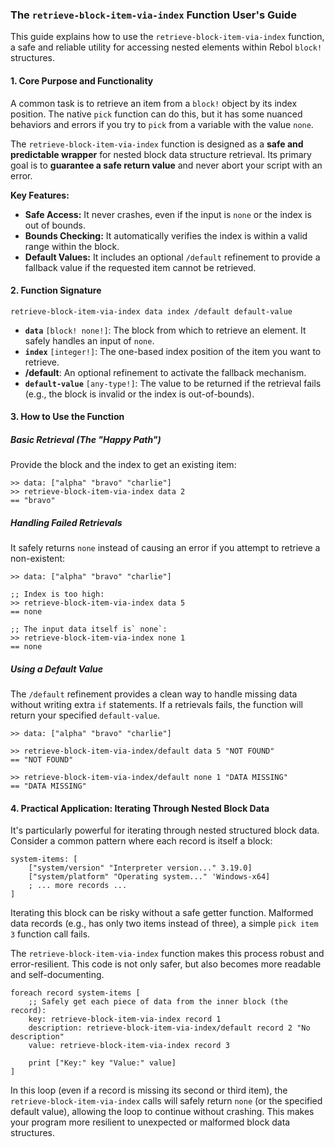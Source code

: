 ### The **`retrieve-block-item-via-index` Function User's Guide**

This guide explains how to use the `retrieve-block-item-via-index` function, a safe and reliable utility for
accessing nested elements within Rebol `block!` structures.

#### **1. Core Purpose and Functionality**

A common task is to retrieve an item from a `block!` object by its index position.
The native `pick` function can do this, but it has some nuanced behaviors and errors if you try to `pick` from a variable with the value `none`.

The `retrieve-block-item-via-index` function is designed as a **safe and predictable wrapper** for nested block data structure retrieval.
Its primary goal is to **guarantee a safe return value** and never abort your script with an error.

**Key Features:**
-   **Safe Access:** It never crashes, even if the input is `none` or the index is out of bounds.
-   **Bounds Checking:** It automatically verifies the index is within a valid range within the block.
-   **Default Values:** It includes an optional `/default` refinement to provide a fallback value if the requested item cannot be retrieved.

#### **2. Function Signature**

`retrieve-block-item-via-index data index /default default-value`

-   **`data`** `[block! none!]`: The block from which to retrieve an element. It safely handles an input of `none`.
-   **`index`** `[integer!]`: The one-based index position of the item you want to retrieve.
-   **/default**: An optional refinement to activate the fallback mechanism.
-   **`default-value`** `[any-type!]`: The value to be returned if the retrieval fails (e.g., the block is invalid or the index is out-of-bounds).

#### **3. How to Use the Function**

##### **Basic Retrieval (The "Happy Path")**

Provide the block and the index to get an existing item:

```rebol
>> data: ["alpha" "bravo" "charlie"]
>> retrieve-block-item-via-index data 2
== "bravo"
```

##### **Handling Failed Retrievals**

It safely returns `none` instead of causing an error if you attempt to retrieve a non-existent:

```rebol
>> data: ["alpha" "bravo" "charlie"]

;; Index is too high:
>> retrieve-block-item-via-index data 5
== none

;; The input data itself is` none`:
>> retrieve-block-item-via-index none 1
== none
```

##### **Using a Default Value**

The `/default` refinement provides a clean way to handle missing data without writing extra `if` statements.
If a retrievals fails, the function will return your specified `default-value`.

```rebol
>> data: ["alpha" "bravo" "charlie"]

>> retrieve-block-item-via-index/default data 5 "NOT FOUND"
== "NOT FOUND"

>> retrieve-block-item-via-index/default none 1 "DATA MISSING"
== "DATA MISSING"
```

#### **4. Practical Application: Iterating Through Nested Block Data**

It's particularly powerful for iterating through nested structured block data.
Consider a common pattern where each record is itself a block:

```rebol
system-items: [
    ["system/version" "Interpreter version..." 3.19.0]
    ["system/platform" "Operating system..." 'Windows-x64]
    ; ... more records ...
]
```

Iterating this block can be risky without a safe getter function.
Malformed data records (e.g., has only two items instead of three), a simple `pick item 3` function call fails.

The `retrieve-block-item-via-index` function makes this process robust and error-resilient.
This code is not only safer, but also becomes more readable and self-documenting.

```rebol
foreach record system-items [
    ;; Safely get each piece of data from the inner block (the record):
    key: retrieve-block-item-via-index record 1
    description: retrieve-block-item-via-index/default record 2 "No description"
    value: retrieve-block-item-via-index record 3

    print ["Key:" key "Value:" value]
]
```
In this loop (even if a record is missing its second or third item), the `retrieve-block-item-via-index` calls will safely return `none`
(or the specified default value), allowing the loop to continue without crashing.
This makes your program more resilient to unexpected or malformed block data structures.
